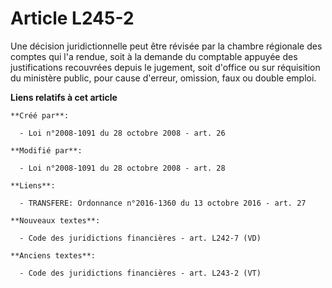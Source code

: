 # Article L245-2

Une décision juridictionnelle peut être révisée par la chambre régionale des comptes qui l'a rendue, soit à la demande du
comptable appuyée des justifications recouvrées depuis le jugement, soit d'office ou sur réquisition du ministère public,
pour cause d'erreur, omission, faux ou double emploi.

**Liens relatifs à cet article**

	**Créé par**:

	  - Loi n°2008-1091 du 28 octobre 2008 - art. 26

	**Modifié par**:

	  - Loi n°2008-1091 du 28 octobre 2008 - art. 28

	**Liens**:

	  - TRANSFERE: Ordonnance n°2016-1360 du 13 octobre 2016 - art. 27

	**Nouveaux textes**:

	  - Code des juridictions financières - art. L242-7 (VD)

	**Anciens textes**:

	  - Code des juridictions financières - art. L243-2 (VT)
